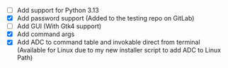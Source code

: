 - [ ] Add support for Python 3.13
- [x] Add password support (Added to the testing repo on GitLab)
- [ ] Add GUI (With Gtk4 support)
- [x] Add command args
- [x] Add ADC to command table and invokable direct from terminal (Available for Linux due to my new installer script to add ADC to Linux Path)